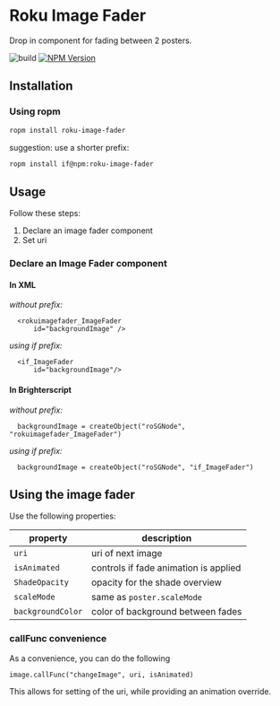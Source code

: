 # Roku Image Fader

Drop in component for fading between 2 posters.

![build](https://github.com/rokucommunity/roku-image-fader/workflows/build/badge.svg)
[![NPM Version](https://badge.fury.io/js/roku-image-fader.svg?style=flat)](https://npmjs.org/package/roku-image-fader)

## Installation
### Using ropm
```bash
ropm install roku-image-fader
```

suggestion: use a shorter prefix:

```bash
ropm install if@npm:roku-image-fader
```

## Usage

Follow these steps:

  1. Declare an image fader component
  1. Set uri

### Declare an Image Fader component

#### In XML

*without prefix:*

```
  <rokuimagefader_ImageFader
      id="backgroundImage" />
```


*using if prefix:*

```
  <if_ImageFader
      id="backgroundImage"/>
```

#### In Brighterscript

*without prefix:*

```
  backgroundImage = createObject("roSGNode", "rokuimagefader_ImageFader")
```


*using if prefix:*

```
  backgroundImage = createObject("roSGNode", "if_ImageFader")
```

## Using the image fader

Use the following properties:

| property | description |
| --- | --- |
|`uri`| uri of next image|
|`isAnimated`| controls if fade animation is applied |
|`ShadeOpacity`| opacity for the shade overview |
|`scaleMode`| same as `poster.scaleMode` |
|`backgroundColor`| color of background between fades |

### callFunc convenience

As a convenience, you can do the following

```
image.callFunc("changeImage", uri, isAnimated)
```

This allows for setting of the uri, while providing an animation override.
